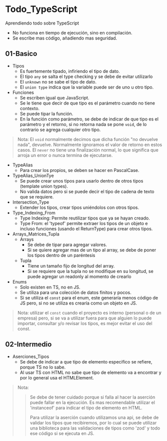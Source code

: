 # Todo_TypeScript

Aprendiendo todo sobre TypeScript

- No funciona en tiempo de ejecución, sino en compilación.
- Se escribe mas código, añadiendo mas seguridad.

## 01-Basico

- Tipos
  - Es fuertemente tipado, infiriendo el tipo de dato.
  - El tipo `any` se salta el type checking y se debe de evitar utilizarlo
  - El `unknown` no se sabe el tipo de dato.
  - El `union type` indica que la variable puede ser de uno u otro tipo.
- Funciones
  - Se escriben igual que JavaScript.
  - Se le tiene que decir de que tipo es el parámetro cuando no tiene contexto.
  - Se puede tipar la función.
  - En la función como parámetro, se debe de indicar de que tipo es el parámetro y el retorno, si no retorna nada se pone `void`, de lo contrario se agrega cualquier otro tipo.

> Nota: El `void` normalmente decimos que dicha función "no devuelve nada", devuelve. Normalmente ignoramos el valor de retorno en estos casos. El `never` no tiene una finalización normal, lo que significa que arroja un error o nunca termina de ejecutarse.

- TypeAlias
  - Para crear los propios, se deben se hacer en PascalCase.
- TypeAlias_UnionTye
  - Se puede crear unos tipos para usarlo dentro de otros tipos (template union types).
  - No valida datos pero si se puede decir el tipo de cadena de texto que se requiere.
- Intersection_Type
  - Extender los tipos, crear tipos uniéndolos con otros tipos.
- Type_Indexing_From
  - Type Indexing: Permite reutilizar tipos que ya se hayan creado.
  - Type From: el 'typeof' permite extraer los tipos de un objeto e incluso funciones (usando el ReturnType) para crear otros tipos.
- Arrays_Matrices_Tupla
  - Arrays
    - Se debe de tipar para agregar valores.
    - Si se quiere agregar mas de un tipo al array, se debe de poner los tipos dentro de un paréntesis
  - Tupla
    - Tiene un tamaño fijo de longitud del array.
    - Si se requiere que la tupla no se modifique en su longitud, se puede agregar un readonly al momento de crearlo
- Enums
  - Solo existen en TS, no en JS.
  - Se utiliza para una colección de datos finitos y pocos.
  - Si se utiliza el `const` para el enum, este generaría menos código de JS pero, si no se utiliza es crearía como un objeto en JS.

> Nota: utilizar el `const` cuando el proyecto es interno (personal o de un empresa) pero, si se va a utilizar fuera para que alguien lo puede importar, consultar y/o revisar los tipos, es mejor evitar el uso del const.

## 02-Intermedio

- Aserciones_Tipos
  - Se debe de indicar a que tipo de elemento especifico se refiere, porque TS no lo sabe.
  - Al usar TS con HTML no sabe que tipo de elemento va a encontrar y por lo general usa el HTMLElement.

> Nota:
>> Se debe de tener cuidado porque si falla al hacer la aserción puede fallar en la ejecución. Es mas recomendable utilizar el 'instanceof' para indicar el tipo de elemento en HTML.
>>
>> Para utilizar la aserción cuando utilizamos una api, se debe de validar los tipos que recibiremos, por lo cual se puede utilizar una biblioteca para las validaciones de tipos como 'zod' y todo ese código si se ejecuta en JS.
